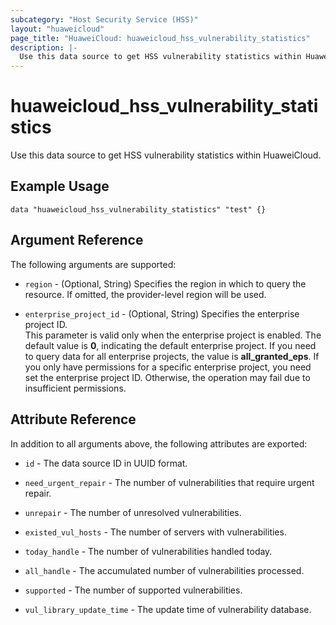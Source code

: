 ```yaml
---
subcategory: "Host Security Service (HSS)"
layout: "huaweicloud"
page_title: "HuaweiCloud: huaweicloud_hss_vulnerability_statistics"
description: |-
  Use this data source to get HSS vulnerability statistics within HuaweiCloud.
---
```


# huaweicloud_hss_vulnerability_statistics

Use this data source to get HSS vulnerability statistics within HuaweiCloud.

## Example Usage

```hcl
data "huaweicloud_hss_vulnerability_statistics" "test" {}
```

## Argument Reference

The following arguments are supported:

* `region` - (Optional, String) Specifies the region in which to query the resource.
  If omitted, the provider-level region will be used.

* `enterprise_project_id` - (Optional, String) Specifies the enterprise project ID.  
  This parameter is valid only when the enterprise project is enabled.
  The default value is **0**, indicating the default enterprise project.
  If you need to query data for all enterprise projects, the value is **all_granted_eps**.
  If you only have permissions for a specific enterprise project, you need set the enterprise project ID. Otherwise,
  the operation may fail due to insufficient permissions.

## Attribute Reference

In addition to all arguments above, the following attributes are exported:

* `id` - The data source ID in UUID format.

* `need_urgent_repair` - The number of vulnerabilities that require urgent repair.

* `unrepair` - The number of unresolved vulnerabilities.

* `existed_vul_hosts` - The number of servers with vulnerabilities.

* `today_handle` - The number of vulnerabilities handled today.

* `all_handle` - The accumulated number of vulnerabilities processed.

* `supported` - The number of supported vulnerabilities.

* `vul_library_update_time` - The update time of vulnerability database.
